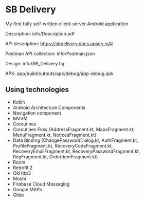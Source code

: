 # SB Delivery
My first fully self-written client-server Android application

Description: info/Description.pdf

API description: https://sbdelivery.docs.apiary.io/#

Postman API collection: info/Postman.json

Design: info/SB_Delivery.fig

APK: app/build/outputs/apk/debug/app-debug.apk


## Using technologies
* Kotlin
* Android Architecture Components
* Navigation component
* MVVM
* Coroutines
* Coroutines Flow (AddressFragment.kt, MapsFragment.kt, MenuFragment.kt, NoticesFragment.kt)
* Data Binding (ChangePasswordDialog.kt, AuthFragment.kt, ProfileFragment.kt, RecoveryCodeFragment.kt, RecoveryEmailFragment.kt, RecoveryPasswordFragment.kt, RegFragment.kt, OrderItemFragment.kt)
* Room
* Retrofit 2
* OkHttp3
* Moshi
* Firebase Cloud Messaging
* Google MAPs
* Glide